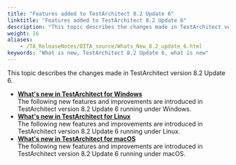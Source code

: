 ```yaml
--- 
title: "Features added to TestArchitect 8.2 Update 6"
linktitle: "Features added to TestArchitect 8.2 Update 6"
description: "This topic describes the changes made in TestArchitect version 8.2 Update 6."
weight: 16
aliases: 
    - /TA_ReleaseNotes/DITA_source/Whats_New_8.2_update_6.html
keywords: "What is new, TestArchitect 8.2 Update 6, what is new"
---
```


This topic describes the changes made in TestArchitect version 8.2 Update 6.

-   **[What's new in TestArchitect for Windows](/TA_ReleaseNotes/DITA_source/Whats_New_8.2_update_6_Windows.html)**  
The following new features and improvements are introduced in TestArchitect version 8.2 Update 6 running under Windows.
-   **[What's new in TestArchitect for Linux](/TA_ReleaseNotes/DITA_source/Whats_New_8_update_6_Linux.html)**  
The following new features and improvements are introduced in TestArchitect version 8.2 Update 6 running under Linux.
-   **[What's new in TestArchitect for macOS](/TA_ReleaseNotes/DITA_source/Whats_New_8.2_update_6_Mac.html)**  
The following new features and improvements are introduced in TestArchitect version 8.2 Update 6 running under macOS.




